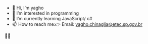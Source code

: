 - 👋 Hi, I’m yagho
- 👀 I’m interested in programming
- 🌱 I’m currently learning JavaScript/ c#
- 📫 How to reach me:👉
  Email: yagho.chinaglia@etec.sp.gov.br


 🏋️‍♂️
<!---
Yagholaaa/Yagholaaa is a ✨ special ✨ repository because its `README.md` (this file) appears on your GitHub profile.
You can click the Preview link to take a look at your changes.
--->
